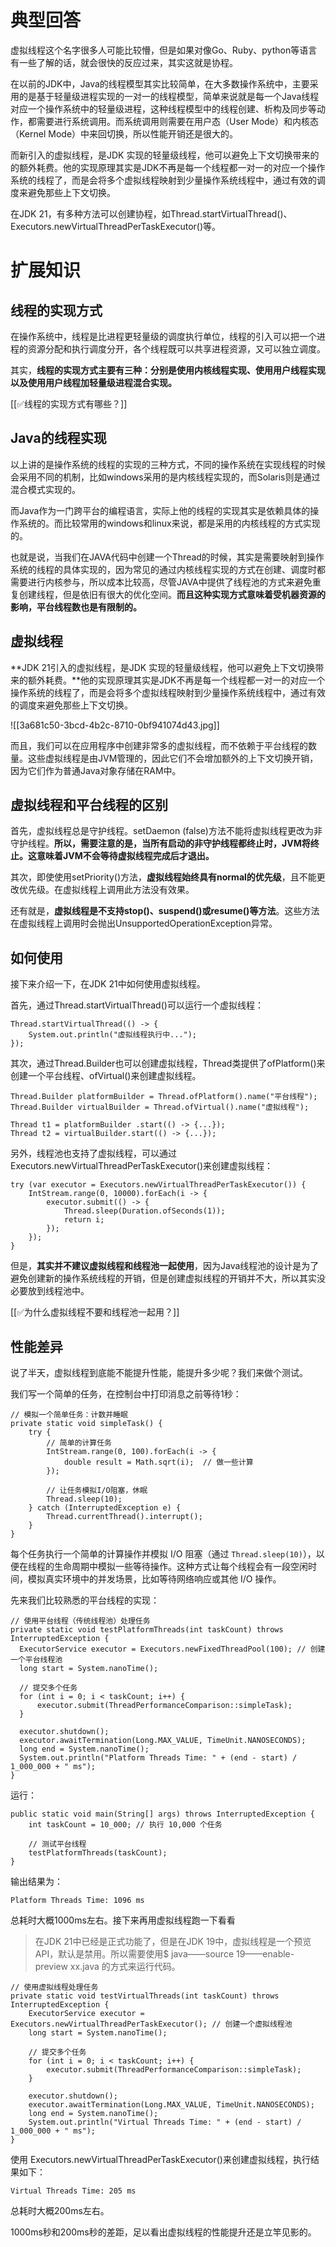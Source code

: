 # 典型回答


虚拟线程这个名字很多人可能比较懵，但是如果对像Go、Ruby、python等语言有一些了解的话，就会很快的反应过来，其实这就是协程。



在以前的JDK中，Java的线程模型其实比较简单，在大多数操作系统中，主要采用的是基于轻量级进程实现的一对一的线程模型，简单来说就是每一个Java线程对应一个操作系统中的轻量级进程，这种线程模型中的线程创建、析构及同步等动作，都需要进行系统调用。而系统调用则需要在用户态（User Mode）和内核态（Kernel Mode）中来回切换，所以性能开销还是很大的。



而新引入的虚拟线程，是JDK 实现的轻量级线程，他可以避免上下文切换带来的的额外耗费。他的实现原理其实是JDK不再是每一个线程都一对一的对应一个操作系统的线程了，而是会将多个虚拟线程映射到少量操作系统线程中，通过有效的调度来避免那些上下文切换。



在JDK 21，有多种方法可以创建协程，如Thread.startVirtualThread()、Executors.newVirtualThreadPerTaskExecutor()等。

# 扩展知识


## 线程的实现方式


在操作系统中，线程是比进程更轻量级的调度执行单位，线程的引入可以把一个进程的资源分配和执行调度分开，各个线程既可以共享进程资源，又可以独立调度。



其实，**线程的实现方式主要有三种：分别是使用内核线程实现、使用用户线程实现以及使用用户线程加轻量级进程混合实现。**



[[✅线程的实现方式有哪些？]]



## Java的线程实现


以上讲的是操作系统的线程的实现的三种方式，不同的操作系统在实现线程的时候会采用不同的机制，比如windows采用的是内核线程实现的，而Solaris则是通过混合模式实现的。



而Java作为一门跨平台的编程语言，实际上他的线程的实现其实是依赖具体的操作系统的。而比较常用的windows和linux来说，都是采用的内核线程的方式实现的。



也就是说，当我们在JAVA代码中创建一个Thread的时候，其实是需要映射到操作系统的线程的具体实现的，因为常见的通过内核线程实现的方式在创建、调度时都需要进行内核参与，所以成本比较高，尽管JAVA中提供了线程池的方式来避免重复创建线程，但是依旧有很大的优化空间。**而且这种实现方式意味着受机器资源的影响，平台线程数也是有限制的。**



## 虚拟线程


**JDK 21引入的虚拟线程，是JDK 实现的轻量级线程，他可以避免上下文切换带来的额外耗费。**他的实现原理其实是JDK不再是每一个线程都一对一的对应一个操作系统的线程了，而是会将多个虚拟线程映射到少量操作系统线程中，通过有效的调度来避免那些上下文切换。



![[3a681c50-3bcd-4b2c-8710-0bf941074d43.jpg]]



而且，我们可以在应用程序中创建非常多的虚拟线程，而不依赖于平台线程的数量。这些虚拟线程是由JVM管理的，因此它们不会增加额外的上下文切换开销，因为它们作为普通Java对象存储在RAM中。



## 虚拟线程和平台线程的区别


首先，虚拟线程总是守护线程。setDaemon (false)方法不能将虚拟线程更改为非守护线程。**所以，需要注意的是，当所有启动的非守护线程都终止时，JVM将终止。这意味着JVM不会等待虚拟线程完成后才退出。**



其次，即使使用setPriority()方法，**虚拟线程始终具有normal的优先级**，且不能更改优先级。在虚拟线程上调用此方法没有效果。



还有就是，**虚拟线程是不支持stop()、suspend()或resume()等方法**。这些方法在虚拟线程上调用时会抛出UnsupportedOperationException异常。



## 如何使用


接下来介绍一下，在JDK 21中如何使用虚拟线程。



首先，通过Thread.startVirtualThread()可以运行一个虚拟线程：



```plain
Thread.startVirtualThread(() -> {
    System.out.println("虚拟线程执行中...");
});
```



其次，通过Thread.Builder也可以创建虚拟线程，Thread类提供了ofPlatform()来创建一个平台线程、ofVirtual()来创建虚拟线程。



```plain
Thread.Builder platformBuilder = Thread.ofPlatform().name("平台线程");
Thread.Builder virtualBuilder = Thread.ofVirtual().name("虚拟线程");

Thread t1 = platformBuilder .start(() -> {...}); 
Thread t2 = virtualBuilder.start(() -> {...});
```



另外，线程池也支持了虚拟线程，可以通过Executors.newVirtualThreadPerTaskExecutor()来创建虚拟线程：



```plain
try (var executor = Executors.newVirtualThreadPerTaskExecutor()) {
    IntStream.range(0, 10000).forEach(i -> {
        executor.submit(() -> {
            Thread.sleep(Duration.ofSeconds(1));
            return i;
        });
    });
}
```



但是，**其实并不建议虚拟线程和线程池一起使用**，因为Java线程池的设计是为了避免创建新的操作系统线程的开销，但是创建虚拟线程的开销并不大，所以其实没必要放到线程池中。



[[✅为什么虚拟线程不要和线程池一起用？]]



## 性能差异


说了半天，虚拟线程到底能不能提升性能，能提升多少呢？我们来做个测试。



我们写一个简单的任务，在控制台中打印消息之前等待1秒：



```plain
// 模拟一个简单任务：计数并睡眠
private static void simpleTask() {
    try {
        // 简单的计算任务
        IntStream.range(0, 100).forEach(i -> {
            double result = Math.sqrt(i);  // 做一些计算
        });

        // 让任务模拟I/O阻塞，休眠
        Thread.sleep(10);
    } catch (InterruptedException e) {
        Thread.currentThread().interrupt();
    }
}
```



每个任务执行一个简单的计算操作并模拟 I/O 阻塞（通过 `Thread.sleep(10)`），以便在线程的生命周期中模拟一些等待操作。这种方式让每个线程会有一段空闲时间，模拟真实环境中的并发场景，比如等待网络响应或其他 I/O 操作。



先来我们比较熟悉的平台线程的实现：



```plain
// 使用平台线程（传统线程池）处理任务
private static void testPlatformThreads(int taskCount) throws InterruptedException {
  ExecutorService executor = Executors.newFixedThreadPool(100); // 创建一个平台线程池
  long start = System.nanoTime();

  // 提交多个任务
  for (int i = 0; i < taskCount; i++) {
      executor.submit(ThreadPerformanceComparison::simpleTask);
  }

  executor.shutdown();
  executor.awaitTermination(Long.MAX_VALUE, TimeUnit.NANOSECONDS);
  long end = System.nanoTime();
  System.out.println("Platform Threads Time: " + (end - start) / 1_000_000 + " ms");
}
```





运行：



```plain
public static void main(String[] args) throws InterruptedException {
    int taskCount = 10_000; // 执行 10,000 个任务

    // 测试平台线程
    testPlatformThreads(taskCount);
}
```

 

输出结果为：



```plain
Platform Threads Time: 1096 ms
```



总耗时大概1000ms左右。接下来再用虚拟线程跑一下看看



> 在JDK 21中已经是正式功能了，但是在JDK 19中，虚拟线程是一个预览API，默认是禁用。所以需要使用$ java——source 19——enable-preview xx.java 的方式来运行代码。
>



```plain
// 使用虚拟线程处理任务
private static void testVirtualThreads(int taskCount) throws InterruptedException {
    ExecutorService executor = Executors.newVirtualThreadPerTaskExecutor(); // 创建一个虚拟线程池
    long start = System.nanoTime();

    // 提交多个任务
    for (int i = 0; i < taskCount; i++) {
        executor.submit(ThreadPerformanceComparison::simpleTask);
    }

    executor.shutdown();
    executor.awaitTermination(Long.MAX_VALUE, TimeUnit.NANOSECONDS);
    long end = System.nanoTime();
    System.out.println("Virtual Threads Time: " + (end - start) / 1_000_000 + " ms");
}
```



使用 Executors.newVirtualThreadPerTaskExecutor()来创建虚拟线程，执行结果如下：



```plain
Virtual Threads Time: 205 ms
```



总耗时大概200ms左右。



1000ms秒和200ms秒的差距，足以看出虚拟线程的性能提升还是立竿见影的。



